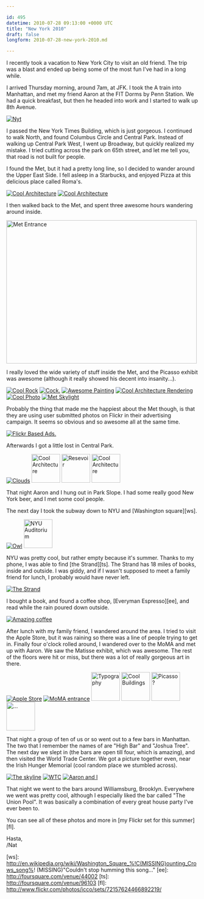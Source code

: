 ```yaml
---

id: 495
datetime: 2010-07-28 09:13:00 +0000 UTC
title: "New York 2010"
draft: false
longform: 2010-07-28-new-york-2010.md

---
```


I recently took a vacation to New York City to visit an old friend. The trip was
a blast and ended up being some of the most fun I've had in a long while.

I arrived Thursday morning, around 7am, at JFK. I took the A train into
Manhattan, and met my friend Aaron at the FIT Dorms by Penn Station. We had a
quick breakfast, but then he headed into work and I started to walk up 8th
Avenue.

<a href="http://www.flickr.com/photos/icco/4817950507/" title="Nyt by Nat W, on Flickr"><img src="http://farm5.static.flickr.com/4122/4817950507_85fe79e6c4.jpg" alt="Nyt" /></a>

I passed the New York Times Building, which is just gorgeous. I continued to
walk North, and found Columbus Circle and Central Park. Instead of walking up
Central Park West, I went up Broadway, but quickly realized my mistake. I tried
cutting across the park on 65th street, and let me tell you, that road is not
built for people.

I found the Met, but it had a pretty long line, so I decided to wander around
the Upper East Side. I fell asleep in a Starbucks, and enjoyed Pizza at this
delicious place called Roma's.

<a href="http://www.flickr.com/photos/icco/4832912663/" title="Cool Architecture by Nat W, on Flickr"><img src="http://farm5.static.flickr.com/4084/4832912663_fa79e6059c_s.jpg" alt="Cool Architecture" /></a>
<a href="http://www.flickr.com/photos/icco/4833523602/" title="Cool Architecture by Nat W, on Flickr"><img src="http://farm5.static.flickr.com/4131/4833523602_6491a2af8b_s.jpg" alt="Cool Architecture" /></a>

I then walked back to the Met, and spent three awesome hours wandering around
inside.

<a href="http://www.flickr.com/photos/icco/4832915757/" title="Met Entrance by Nat W, on Flickr"><img src="http://farm5.static.flickr.com/4127/4832915757_2954a254a4.jpg" width="500" height="375" alt="Met Entrance" /></a>

I really loved the wide variety of stuff inside the Met, and the Picasso
exhibit was awesome (although it really showed his decent into insanity...).

<a href="http://www.flickr.com/photos/icco/4833525468/" title="Cool Rock by Nat W, on Flickr"><img src="http://farm5.static.flickr.com/4150/4833525468_d6028ec05d_s.jpg" alt="Cool Rock" /></a>
<a href="http://www.flickr.com/photos/icco/4833526196/" title="Cock. by Nat W, on Flickr"><img src="http://farm5.static.flickr.com/4126/4833526196_d9e9a15221_s.jpg" alt="Cock." /></a>
<a href="http://www.flickr.com/photos/icco/4832919681/" title="Awesome Painting by Nat W, on Flickr"><img src="http://farm5.static.flickr.com/4105/4832919681_56e25b91d8_s.jpg" alt="Awesome Painting" /></a>
<a href="http://www.flickr.com/photos/icco/4833534210/" title="Cool Architecture Rendering by Nat W, on Flickr"><img src="http://farm5.static.flickr.com/4084/4833534210_da434eb478_s.jpg" alt="Cool Architecture Rendering" /></a>
<a href="http://www.flickr.com/photos/icco/4832925831/" title="Cool Photo by Nat W, on Flickr"><img src="http://farm5.static.flickr.com/4149/4832925831_a0400ed135_s.jpg" alt="Cool Photo" /></a>
<a href="http://www.flickr.com/photos/icco/4832928015/" title="Met Skylight by Nat W, on Flickr"><img src="http://farm5.static.flickr.com/4152/4832928015_dde37dee73_s.jpg" alt="Met Skylight" /></a>

Probably the thing that made me the happiest about the Met though, is that they
are using user submitted photos on Flickr in their advertising campaign. It
seems so obvious and so awesome all at the same time.

<a href="http://www.flickr.com/photos/icco/4833539492/" title="Flickr Based Ads. by Nat W, on Flickr"><img src="http://farm5.static.flickr.com/4091/4833539492_9ec17ce7b5_s.jpg" alt="Flickr Based Ads." /></a>

Afterwards I got a little lost in Central Park.

<a href="http://www.flickr.com/photos/icco/4833541366/" title="Clouds by Nat W, on Flickr"><img src="http://farm5.static.flickr.com/4103/4833541366_9732f25f37_s.jpg" alt="Clouds" /></a>
<a href="http://www.flickr.com/photos/icco/4833543174/" title="Cool Architecture by Nat W, on Flickr"><img src="http://farm5.static.flickr.com/4089/4833543174_d7b6ff0291_s.jpg" width="75" height="75" alt="Cool Architecture" /></a>
<a href="http://www.flickr.com/photos/icco/4832934295/" title="Resevoir by Nat W, on Flickr"><img src="http://farm5.static.flickr.com/4110/4832934295_573cedb721_s.jpg" width="75" height="75" alt="Resevoir" /></a>
<a href="http://www.flickr.com/photos/icco/4833544412/" title="Cool Architecture by Nat W, on Flickr"><img src="http://farm5.static.flickr.com/4085/4833544412_17993b99e9_s.jpg" width="75" height="75" alt="Cool Architecture" /></a>

That night Aaron and I hung out in Park Slope. I had some really good New York
beer, and I met some cool people.

The next day I took the subway down to NYU and [Washington square][ws].

<a href="http://www.flickr.com/photos/icco/4832937525/" title="Owl by Nat W, on Flickr"><img src="http://farm5.static.flickr.com/4154/4832937525_cde5876926_s.jpg" alt="Owl" /></a>
<a href="http://www.flickr.com/photos/icco/4832936937/" title="NYU Auditorium by Nat W, on Flickr"><img src="http://farm5.static.flickr.com/4130/4832936937_f6d6b394ca_s.jpg" width="75" height="75" alt="NYU Auditorium" /></a>

NYU was pretty cool, but rather empty because it's summer. Thanks to my phone,
I was able to find [the Strand][ts]. The Strand has 18 miles of books, inside and
outside. I was giddy, and if I wasn't supposed to meet a family friend for
lunch, I probably would have never left.

<a href="http://www.flickr.com/photos/icco/4833549096/" title="The Strand by Nat W, on Flickr"><img src="http://farm5.static.flickr.com/4112/4833549096_6e858e1d56_s.jpg" alt="The Strand" /></a>

I bought a book, and found a coffee shop, [Everyman Espresso][ee], and read
while the rain poured down outside.

<a href="http://www.flickr.com/photos/icco/4832943505/" title="Amazing coffee by Nat W, on Flickr"><img src="http://farm5.static.flickr.com/4146/4832943505_8a4d9df302.jpg" alt="Amazing coffee" /></a>

After lunch with my family friend, I wandered around the area. I tried to visit
the Apple Store, but it was raining so there was a line of people trying to get
in. Finally four o'clock rolled around, I wandered over to the MoMA and met up
with Aaron. We saw the Matisse exhibit, which was awesome. The rest of the
floors were hit or miss, but there was a lot of really gorgeous art in there.

<a href="http://www.flickr.com/photos/icco/4833555118/" title="Apple Store by Nat W, on Flickr"><img src="http://farm5.static.flickr.com/4128/4833555118_a9be83a333_s.jpg" alt="Apple Store" /></a>
<a href="http://www.flickr.com/photos/icco/4833560804/" title="MoMA entrance by Nat W, on Flickr"><img src="http://farm5.static.flickr.com/4113/4833560804_9d36629b9d_s.jpg" alt="MoMA entrance" /></a>
<a href="http://www.flickr.com/photos/icco/4832957163/" title="Typography by Nat W, on Flickr"><img src="http://farm5.static.flickr.com/4107/4832957163_6efb8b2b00_s.jpg" width="75" height="75" alt="Typography" /></a>
<a href="http://www.flickr.com/photos/icco/4832956333/" title="Cool Buildings by Nat W, on Flickr"><img src="http://farm5.static.flickr.com/4091/4832956333_a4a2c9c69e_s.jpg" width="75" height="75" alt="Cool Buildings" /></a>
<a href="http://www.flickr.com/photos/icco/4833563614/" title="Picasso? by Nat W, on Flickr"><img src="http://farm5.static.flickr.com/4124/4833563614_ce149715d9_s.jpg" width="75" height="75" alt="Picasso?" /></a>
<a href="http://www.flickr.com/photos/icco/4833562978/" title="... by Nat W, on Flickr"><img src="http://farm5.static.flickr.com/4087/4833562978_9ff7d660af_s.jpg" width="75" height="75" alt="..." /></a>

That night a group of ten of us or so went out to a few bars in Manhattan. The
two that I remember the names of are "High Bar" and "Joshua Tree". The next day
we slept in (the bars are open till four, which is amazing), and then visited
the World Trade Center. We got a picture together even, near the Irish Hunger
Memorial (cool random place we stumbled across).

<a href="http://www.flickr.com/photos/icco/4832961069/" title="The skyline by Nat W, on Flickr"><img src="http://farm5.static.flickr.com/4125/4832961069_332482eff9_s.jpg" alt="The skyline" /></a>
<a href="http://www.flickr.com/photos/icco/4832962601/" title="WTC by Nat W, on Flickr"><img src="http://farm5.static.flickr.com/4091/4832962601_8f9cee7ccf_s.jpg" alt="WTC" /></a>
<a href="http://www.flickr.com/photos/icco/4833576196/" title="Aaron and I by Nat W, on Flickr"><img src="http://farm5.static.flickr.com/4108/4833576196_6beb74c39b_s.jpg" alt="Aaron and I" /></a>

That night we went to the bars around Williamsburg, Brooklyn. Everywhere we
went was pretty cool, although I especially liked the bar called "The Union
Pool". It was basically a combination of every great house party I've ever been
to.

You can see all of these photos and more in [my Flickr set for this summer][fl].

Hasta,  
/Nat

[ws]: http://en.wikipedia.org/wiki/Washington_Square_%!C(MISSING)ounting_Crows_song%! (MISSING)"Couldn't stop humming this song..."
[ee]: http://foursquare.com/venue/44002
[ts]: http://foursquare.com/venue/96103
[fl]: http://www.flickr.com/photos/icco/sets/72157624466892219/


